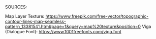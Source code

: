 SOURCES:

Map Layer Texture: https://www.freepik.com/free-vector/topographic-contour-lines-map-seamless-pattern_13381541.htm#page=1&query=map%20texture&position=0
Viga (Dialogue Font): https://www.1001freefonts.com/viga.font